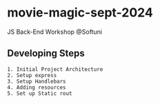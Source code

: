 # movie-magic-sept-2024
JS Back-End Workshop @Softuni

## Developing Steps
    1. Initial Project Architecture
    2. Setup express
    3. Setup Handlebars
    4. Adding resources
    5. Set up Static rout 
